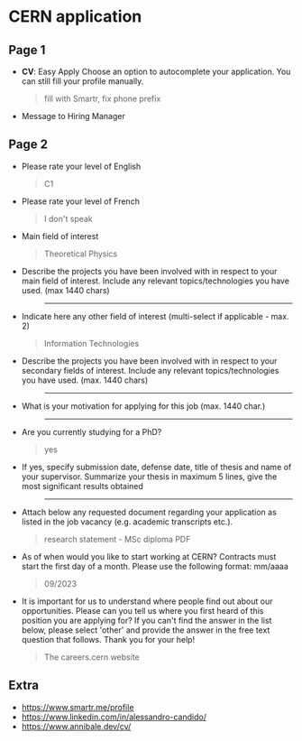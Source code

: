 # CERN application

## Page 1

- **CV**: Easy Apply Choose an option to autocomplete your application. You can
  still fill your profile manually.
  > fill with Smartr, fix phone prefix
- Message to Hiring Manager

## Page 2

- Please rate your level of English
  > C1
- Please rate your level of French
  > I don't speak
- Main field of interest
  > Theoretical Physics
- Describe the projects you have been involved with in respect to your main
  field of interest. Include any relevant topics/technologies you have used.
  (max 1440 chars)
  > ---
- Indicate here any other field of interest (multi-select if applicable -
  max. 2)
  > Information Technologies
- Describe the projects you have been involved with in respect to your secondary
  fields of interest. Include any relevant topics/technologies you have used.
  (max. 1440 chars)
  > ---
- What is your motivation for applying for this job (max. 1440 char.)
  > ---
- Are you currently studying for a PhD?
  > yes
- If yes, specify submission date, defense date, title of thesis and name of
  your supervisor. Summarize your thesis in maximum 5 lines, give the most
  significant results obtained
  > ---
- Attach below any requested document regarding your application as listed in
  the job vacancy (e.g. academic transcripts etc.).
  > research statement - MSc diploma PDF
- As of when would you like to start working at CERN? Contracts must start the
  first day of a month. Please use the following format: mm/aaaa
  > 09/2023
- It is important for us to understand where people find out about our
  opportunities. Please can you tell us where you first heard of this position
  you are applying for? If you can't find the answer in the list below, please
  select 'other' and provide the answer in the free text question that follows.
  Thank you for your help!
  > The careers.cern website

## Extra

- https://www.smartr.me/profile
- https://www.linkedin.com/in/alessandro-candido/
- https://www.annibale.dev/cv/
